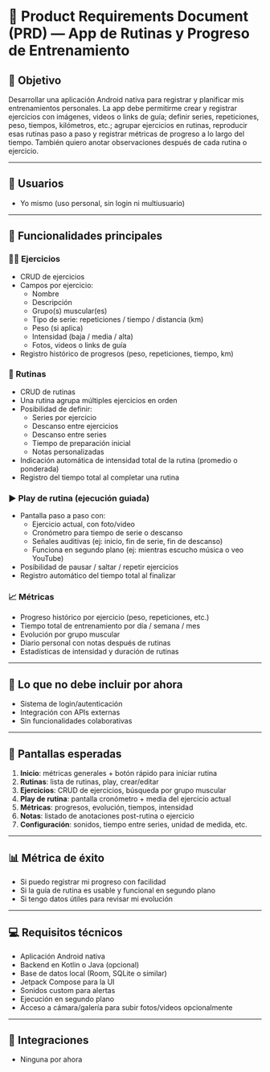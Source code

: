# 📝 Product Requirements Document (PRD) — App de Rutinas y Progreso de Entrenamiento

## 🧠 Objetivo

Desarrollar una aplicación Android nativa para registrar y planificar mis entrenamientos personales. La app debe permitirme crear y registrar ejercicios con imágenes, videos o links de guía; definir series, repeticiones, peso, tiempos, kilómetros, etc.; agrupar ejercicios en rutinas, reproducir esas rutinas paso a paso y registrar métricas de progreso a lo largo del tiempo. También quiero anotar observaciones después de cada rutina o ejercicio.

---

## 👤 Usuarios

- Yo mismo (uso personal, sin login ni multiusuario)

---

## 🔧 Funcionalidades principales

### 🏋️‍♂️ Ejercicios
- CRUD de ejercicios
- Campos por ejercicio:
  - Nombre
  - Descripción
  - Grupo(s) muscular(es)
  - Tipo de serie: repeticiones / tiempo / distancia (km)
  - Peso (si aplica)
  - Intensidad (baja / media / alta)
  - Fotos, videos o links de guía
- Registro histórico de progresos (peso, repeticiones, tiempo, km)

### 🔄 Rutinas
- CRUD de rutinas
- Una rutina agrupa múltiples ejercicios en orden
- Posibilidad de definir:
  - Series por ejercicio
  - Descanso entre ejercicios
  - Descanso entre series
  - Tiempo de preparación inicial
  - Notas personalizadas
- Indicación automática de intensidad total de la rutina (promedio o ponderada)
- Registro del tiempo total al completar una rutina

### ▶️ Play de rutina (ejecución guiada)
- Pantalla paso a paso con:
  - Ejercicio actual, con foto/video
  - Cronómetro para tiempo de serie o descanso
  - Señales auditivas (ej: inicio, fin de serie, fin de descanso)
  - Funciona en segundo plano (ej: mientras escucho música o veo YouTube)
- Posibilidad de pausar / saltar / repetir ejercicios
- Registro automático del tiempo total al finalizar

### 📈 Métricas
- Progreso histórico por ejercicio (peso, repeticiones, etc.)
- Tiempo total de entrenamiento por día / semana / mes
- Evolución por grupo muscular
- Diario personal con notas después de rutinas
- Estadísticas de intensidad y duración de rutinas

---

## 🚫 Lo que **no** debe incluir por ahora

- Sistema de login/autenticación
- Integración con APIs externas
- Sin funcionalidades colaborativas

---

## 📐 Pantallas esperadas

1. **Inicio**: métricas generales + botón rápido para iniciar rutina
2. **Rutinas**: lista de rutinas, play, crear/editar
3. **Ejercicios**: CRUD de ejercicios, búsqueda por grupo muscular
4. **Play de rutina**: pantalla cronómetro + media del ejercicio actual
5. **Métricas**: progresos, evolución, tiempos, intensidad
6. **Notas**: listado de anotaciones post-rutina o ejercicio
7. **Configuración**: sonidos, tiempo entre series, unidad de medida, etc.

---

## 📊 Métrica de éxito

- Si puedo registrar mi progreso con facilidad
- Si la guía de rutina es usable y funcional en segundo plano
- Si tengo datos útiles para revisar mi evolución

---

## 💻 Requisitos técnicos

- Aplicación Android nativa
- Backend en Kotlin o Java (opcional)
- Base de datos local (Room, SQLite o similar)
- Jetpack Compose para la UI
- Sonidos custom para alertas
- Ejecución en segundo plano
- Acceso a cámara/galería para subir fotos/videos opcionalmente

---

## 🧩 Integraciones

- Ninguna por ahora
